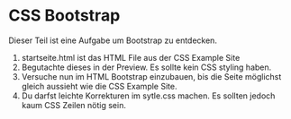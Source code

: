# CSS Bootstrap
Dieser Teil ist eine Aufgabe um Bootstrap zu entdecken.

1. startseite.html ist das HTML File aus der CSS Example Site
1. Begutachte dieses in der Preview. Es sollte kein CSS styling haben.
1. Versuche nun im HTML Bootstrap einzubauen, bis die Seite möglichst gleich aussieht wie die CSS Example Site.
1. Du darfst leichte Korrekturen im sytle.css machen. Es sollten jedoch kaum CSS Zeilen nötig sein.